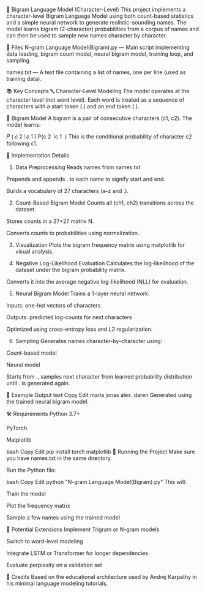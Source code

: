 🧠 Bigram Language Model (Character-Level)
This project implements a character-level Bigram Language Model using both count-based statistics and a simple neural network to generate realistic-sounding names. The model learns bigram (2-character) probabilities from a corpus of names and can then be used to sample new names character by character.

📂 Files
N-gram Language Model(Bigram).py — Main script implementing data loading, bigram count model, neural bigram model, training loop, and sampling.

names.txt — A text file containing a list of names, one per line (used as training data).

📚 Key Concepts
🔤 Character-Level Modeling
The model operates at the character level (not word level). Each word is treated as a sequence of characters with a start token (.) and an end token (.).

🔁 Bigram Model
A bigram is a pair of consecutive characters (c1, c2). The model learns:

𝑃
(
𝑐
2
∣
𝑐
1
)
P(c 
2
​
 ∣c 
1
​
 )
This is the conditional probability of character c2 following c1.

🔧 Implementation Details
1. Data Preprocessing
Reads names from names.txt

Prepends and appends . to each name to signify start and end.

Builds a vocabulary of 27 characters (a–z and .).

2. Count-Based Bigram Model
Counts all (ch1, ch2) transitions across the dataset.

Stores counts in a 27×27 matrix N.

Converts counts to probabilities using normalization.

3. Visualization
Plots the bigram frequency matrix using matplotlib for visual analysis.

4. Negative Log-Likelihood Evaluation
Calculates the log-likelihood of the dataset under the bigram probability matrix.

Converts it into the average negative log-likelihood (NLL) for evaluation.

5. Neural Bigram Model
Trains a 1-layer neural network:

Inputs: one-hot vectors of characters

Outputs: predicted log-counts for next characters

Optimized using cross-entropy loss and L2 regularization.

6. Sampling
Generates names character-by-character using:

Count-based model

Neural model

Starts from ., samples next character from learned probability distribution until . is generated again.

🧪 Example Output
text
Copy
Edit
maria
jonas
alex.
daren
Generated using the trained neural bigram model.

🛠 Requirements
Python 3.7+

PyTorch

Matplotlib

bash
Copy
Edit
pip install torch matplotlib
🚀 Running the Project
Make sure you have names.txt in the same directory.

Run the Python file:

bash
Copy
Edit
python "N-gram Language Model(Bigram).py"
This will:

Train the model

Plot the frequency matrix

Sample a few names using the trained model

🧩 Potential Extensions
Implement Trigram or N-gram models

Switch to word-level modeling

Integrate LSTM or Transformer for longer dependencies

Evaluate perplexity on a validation set

🤖 Credits
Based on the educational architecture used by Andrej Karpathy in his minimal language modeling tutorials.
